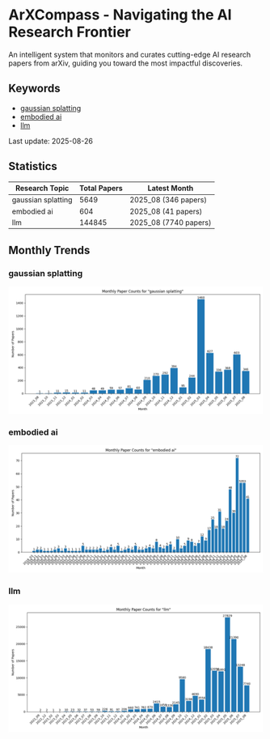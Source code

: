 # ArXCompass - Navigating the AI Research Frontier
An intelligent system that monitors and curates cutting-edge AI research papers from arXiv, guiding you toward the most impactful discoveries.

## Keywords

- [gaussian splatting](gaussian_splatting/)
- [embodied ai](embodied_ai/)
- [llm](llm/)

Last update: 2025-08-26

## Statistics

| Research Topic | Total Papers | Latest Month |
| --- | --- | --- |
| gaussian splatting | 5649 | 2025_08 (346 papers) |
| embodied ai | 604 | 2025_08 (41 papers) |
| llm | 144845 | 2025_08 (7740 papers) |

## Monthly Trends

### gaussian splatting

![Monthly Paper Counts for gaussian splatting](gaussian_splatting/monthly_stats.png)

### embodied ai

![Monthly Paper Counts for embodied ai](embodied_ai/monthly_stats.png)

### llm

![Monthly Paper Counts for llm](llm/monthly_stats.png)

